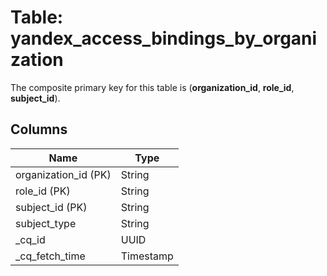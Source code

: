 # Table: yandex_access_bindings_by_organization


The composite primary key for this table is (**organization_id**, **role_id**, **subject_id**).


## Columns
| Name          | Type          |
| ------------- | ------------- |
|organization_id (PK)|String|
|role_id (PK)|String|
|subject_id (PK)|String|
|subject_type|String|
|_cq_id|UUID|
|_cq_fetch_time|Timestamp|